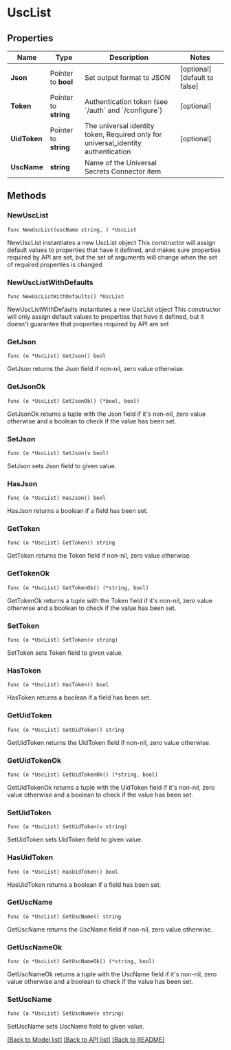 # UscList

## Properties

Name | Type | Description | Notes
------------ | ------------- | ------------- | -------------
**Json** | Pointer to **bool** | Set output format to JSON | [optional] [default to false]
**Token** | Pointer to **string** | Authentication token (see &#x60;/auth&#x60; and &#x60;/configure&#x60;) | [optional] 
**UidToken** | Pointer to **string** | The universal identity token, Required only for universal_identity authentication | [optional] 
**UscName** | **string** | Name of the Universal Secrets Connector item | 

## Methods

### NewUscList

`func NewUscList(uscName string, ) *UscList`

NewUscList instantiates a new UscList object
This constructor will assign default values to properties that have it defined,
and makes sure properties required by API are set, but the set of arguments
will change when the set of required properties is changed

### NewUscListWithDefaults

`func NewUscListWithDefaults() *UscList`

NewUscListWithDefaults instantiates a new UscList object
This constructor will only assign default values to properties that have it defined,
but it doesn't guarantee that properties required by API are set

### GetJson

`func (o *UscList) GetJson() bool`

GetJson returns the Json field if non-nil, zero value otherwise.

### GetJsonOk

`func (o *UscList) GetJsonOk() (*bool, bool)`

GetJsonOk returns a tuple with the Json field if it's non-nil, zero value otherwise
and a boolean to check if the value has been set.

### SetJson

`func (o *UscList) SetJson(v bool)`

SetJson sets Json field to given value.

### HasJson

`func (o *UscList) HasJson() bool`

HasJson returns a boolean if a field has been set.

### GetToken

`func (o *UscList) GetToken() string`

GetToken returns the Token field if non-nil, zero value otherwise.

### GetTokenOk

`func (o *UscList) GetTokenOk() (*string, bool)`

GetTokenOk returns a tuple with the Token field if it's non-nil, zero value otherwise
and a boolean to check if the value has been set.

### SetToken

`func (o *UscList) SetToken(v string)`

SetToken sets Token field to given value.

### HasToken

`func (o *UscList) HasToken() bool`

HasToken returns a boolean if a field has been set.

### GetUidToken

`func (o *UscList) GetUidToken() string`

GetUidToken returns the UidToken field if non-nil, zero value otherwise.

### GetUidTokenOk

`func (o *UscList) GetUidTokenOk() (*string, bool)`

GetUidTokenOk returns a tuple with the UidToken field if it's non-nil, zero value otherwise
and a boolean to check if the value has been set.

### SetUidToken

`func (o *UscList) SetUidToken(v string)`

SetUidToken sets UidToken field to given value.

### HasUidToken

`func (o *UscList) HasUidToken() bool`

HasUidToken returns a boolean if a field has been set.

### GetUscName

`func (o *UscList) GetUscName() string`

GetUscName returns the UscName field if non-nil, zero value otherwise.

### GetUscNameOk

`func (o *UscList) GetUscNameOk() (*string, bool)`

GetUscNameOk returns a tuple with the UscName field if it's non-nil, zero value otherwise
and a boolean to check if the value has been set.

### SetUscName

`func (o *UscList) SetUscName(v string)`

SetUscName sets UscName field to given value.



[[Back to Model list]](../README.md#documentation-for-models) [[Back to API list]](../README.md#documentation-for-api-endpoints) [[Back to README]](../README.md)



